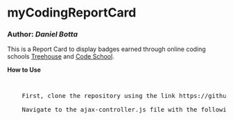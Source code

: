 <h1>myCodingReportCard</h1>
<h3>Author: <cite>Daniel Botta</cite></h3>
</hr>
<p>This is a Report Card to display badges earned through online coding schools <span><a href="http://teamtreehouse.com">Treehouse</a></span> and <span><a href="http://codeschool.com">Code School</a></span>.</p>

<strong>How to Use</strong>
<pre><p>
	First, clone the repository using the link https://github.com/dsbotta/MyCodingReportCard.js.

	Navigate to the ajax-controller.js file with the following path js/controllers/ajax-controllers.
</p></pre>